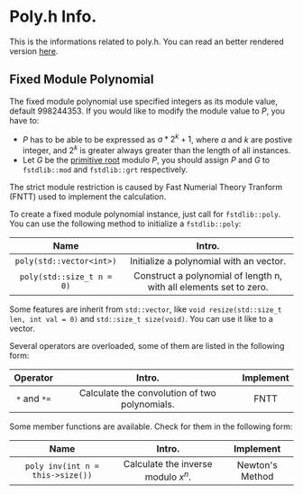 # Poly.h Info.

This is the informations related to poly.h. You can read an better rendered version [here]().

## Fixed Module Polynomial

The fixed module polynomial use specified integers as its module value, default 998244353. If you would like to modify the module value to $P$, you have to:
- $P$ has to be able to be expressed as $a*2^k+1$, where $a$ and $k$ are postive integer, and $2^k$ is greater always greater than the length of all instances.
- Let $G$ be the [primitive root](https://en.wikipedia.org/wiki/Primitive_root_modulo_n) modulo $P$, you should assign $P$ and $G$ to `fstdlib::mod` and `fstdlib::grt` respectively.

The strict module restriction is caused by Fast Numerial Theory Tranform (FNTT) used to implement the calculation.

To create a fixed module polynomial instance, just call for `fstdlib::poly`. You can use the following method to initialize a `fstdlib::poly`:

|Name|Intro.|
|:-:|:-:|
|`poly(std::vector<int>)`|Initialize a polynomial with an vector.|
|`poly(std::size_t n = 0)`|Construct a polynomial of length n, with all elements set to zero.|

Some features are inherit from `std::vector`, like `void resize(std::size_t len, int val = 0)` and `std::size_t size(void)`. You can use it like to a vector.

Several operators are overloaded, some of them are listed in the following form:

|Operator|Intro.|Implement|
|:-:|:-:|:-:|
|`*` and `*=`|Calculate the convolution of two polynomials.|FNTT|

Some member functions are available. Check for them in the following form:

|Name|Intro.|Implement|
|:-:|:-:|:-:|
|`poly inv(int n = this->size())`|Calculate the inverse modulo $x^n$.|Newton's Method|
